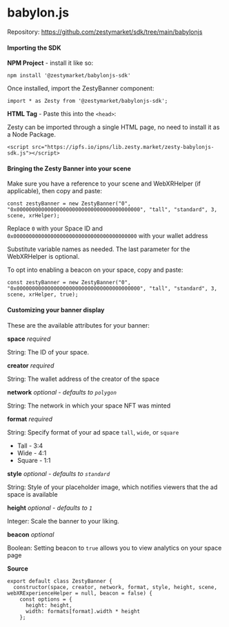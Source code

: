 # babylon.js

Repository: https://github.com/zestymarket/sdk/tree/main/babylonjs

#### Importing the SDK

**NPM Project** - install it like so:

```
npm install '@zestymarket/babylonjs-sdk'
```

Once installed, import the ZestyBanner component:

```
import * as Zesty from '@zestymarket/babylonjs-sdk';
```


**HTML Tag** - Paste this into the `<head>`:

Zesty can be imported through a single HTML page, no need to install it as a Node Package.

```
<script src="https://ipfs.io/ipns/lib.zesty.market/zesty-babylonjs-sdk.js"></script>
```

#### Bringing the Zesty Banner into your scene

Make sure you have a reference to your scene and WebXRHelper (if applicable), then copy and paste:

```
const zestyBanner = new ZestyBanner("0", "0x0000000000000000000000000000000000000000", "tall", "standard", 3, scene, xrHelper);
```

Replace `0` with your Space ID and  `0x0000000000000000000000000000000000000000` with your wallet address

Substitute variable names as needed. The last parameter for the WebXRHelper is optional.

To opt into enabling a beacon on your space, copy and paste:

```
const zestyBanner = new ZestyBanner("0", "0x0000000000000000000000000000000000000000", "tall", "standard", 3, scene, xrHelper, true);
```


#### Customizing your banner display

These are the available attributes for your banner:

**space**
*required*

String: The ID of your space.

**creator**
*required*

String: The wallet address of the creator of the space

**network**
*optional - defaults to `polygon`*

String: The network in which your space NFT was minted

**format**
*required*

String: Specify format of your ad space `tall`, `wide`, or `square`

- Tall - 3:4
- Wide - 4:1
- Square - 1:1

**style**
*optional - defaults to `standard`*

String: Style of your placeholder image, which notifies viewers that the ad space is available

**height**
*optional - defaults to `1`*

Integer: Scale the banner to your liking.

**beacon**
*optional*

Boolean: Setting beacon to `true` allows you to view analytics on your space page

**Source**

```
export default class ZestyBanner {
  constructor(space, creator, network, format, style, height, scene, webXRExperienceHelper = null, beacon = false) {
    const options = {
      height: height,
      width: formats[format].width * height
    };
```